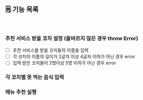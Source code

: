 ## 🗒️ 기능 목록

 <br>

### 추천 서비스 받을 코치 설정 (올바르지 않은 경우 throw Error)

- [ ] 추천 서비스를 받을 코치들의 이름을 입력<br>
- [ ] 각 코치의 이름의 길이가 2글자 이상 4글자 이하가 아닌 경우 error<br>
- [ ] 입력 받은 코치들이 2명이상 5명 이하가 아닌 경우 error<br>

### 각 코치별 못 먹는 음식 입력

### 메뉴 추천 실행
